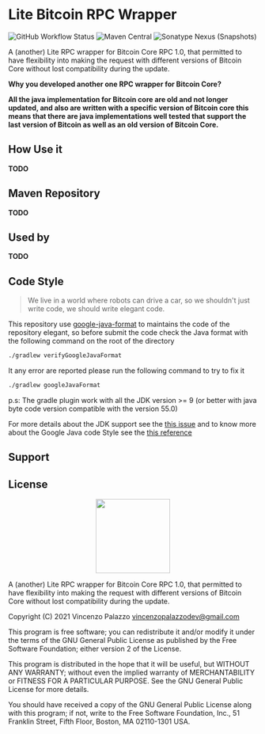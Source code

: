 # Lite Bitcoin RPC Wrapper

![GitHub Workflow Status](https://img.shields.io/github/workflow/status/clightning4j/lite-bitcoin-rpc/Java%20CI?style=flat-square)
![Maven Central](https://img.shields.io/maven-central/v/io.github.clightning4j/lite-bitcoin-rpc?style=flat-square)
![Sonatype Nexus (Snapshots)](https://img.shields.io/nexus/s/io.github.clightning4j/lite-bitcoin-rpc?server=https%3A%2F%2Foss.sonatype.org&style=flat-square)

A (another) Lite RPC wrapper for Bitcoin Core RPC 1.0, that permitted to have flexibility into making the request
with different versions of Bitcoin Core without lost compatibility during the update.

**Why you developed another one RPC wrapper for Bitcoin Core?**

__All the java implementation for Bitcoin core are old and not longer updated, and also are written with a specific version of Bitcoin core
this means that there are java implementations well tested that support the last version of Bitcoin as well as an old version of Bitcoin Core.__

## How Use it
 __TODO__

## Maven Repository
__TODO__

## Used by

__TODO__

## Code Style
> We live in a world where robots can drive a car, so we shouldn't just write code, we should write elegant code.

This repository use [google-java-format](https://github.com/sherter/google-java-format-gradle-plugin) to maintains the code of the repository elegant, so
before submit the code check the Java format with the following command on the root of the directory

```bash
./gradlew verifyGoogleJavaFormat
```

It any error are reported please run the following command to try to fix it

```bash
./gradlew googleJavaFormat
```

p.s: The gradle plugin work with all the JDK version >= 9 (or better with java byte code version compatible with the version  55.0)

For more details about the JDK support see the [this issue](https://github.com/sherter/google-java-format-gradle-plugin/issues/58)
and to know more about the Google Java code Style see the [this reference](https://google.github.io/styleguide/javaguide.html)

## Support

## License

<div align="center">
  <img src="https://opensource.org/files/osi_keyhole_300X300_90ppi_0.png" width="150" height="150"/>
</div>

A (another) Lite RPC wrapper for Bitcoin Core RPC 1.0, that permitted to have flexibility into making the request
with different versions of Bitcoin Core without lost compatibility during the update.

Copyright (C) 2021 Vincenzo Palazzo vincenzopalazzodev@gmail.com

This program is free software; you can redistribute it and/or modify
it under the terms of the GNU General Public License as published by
the Free Software Foundation; either version 2 of the License.

This program is distributed in the hope that it will be useful,
but WITHOUT ANY WARRANTY; without even the implied warranty of
MERCHANTABILITY or FITNESS FOR A PARTICULAR PURPOSE.  See the
GNU General Public License for more details.

You should have received a copy of the GNU General Public License along
with this program; if not, write to the Free Software Foundation, Inc.,
51 Franklin Street, Fifth Floor, Boston, MA 02110-1301 USA.